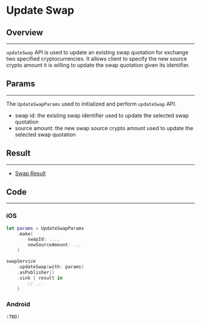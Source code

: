 # Update Swap

## Overview
---
`updateSwap` API is used to update an existing swap quotation for exchange two specified cryptocurrencies. It allows client to specify the new source crypto amount it is willing to update the swap quotation given its identifier.

## Params
---
The `UpdateSwapParams` used to initialized and perform `updateSwap` API.

- swap id: the existing swap identifier used to update the selected swap quotation
- source amount: the new swap source crypto amount used to update the selected swap quotation

## Result
---
- [Swap Result](SwapResult.md)

## Code
---
### iOS
```swift
let params = UpdateSwapParams
    .make(
        swapId: ..., 
        newSourceAmount: ...
    )

swapService
    .updateSwap(with: params)
    .asPublisher()
    .sink { result in
        // ...
    }
```

### Android
```kotlin
(TBD)
```